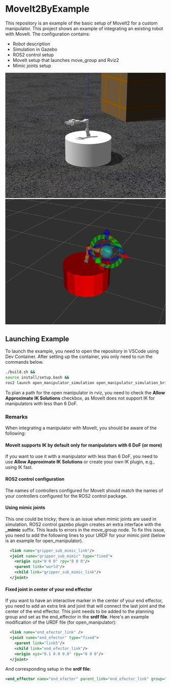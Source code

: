 # MoveIt2ByExample

This repository is an example of the basic setup of MoveIt2 for a custom manipulator. This project shows an example of integrating an existing robot with MoveIt. The configuration contains:
* Robot description
* Simulation in Gazebo
* ROS2 control setup
* MoveIt setup that launches move_group and Rviz2
* Mimic joints setup


![open manipulator gazebo](/img/open_manipulator_gazebo.png " ") ![open manipulator gazebo](/img/open_manipulator_rviz.png " ")

## Launching Example

To launch the example, you need to open the repository in VSCode using Dev Container. After setting up the container, you only need to run the commands below.

```bash
./build.sh &&
source install/setup.bash &&
ros2 launch open_manipulator_simulation open_manipulator_simulation_bringup.launch.py
```

To plan a path for the open manipulator in rviz, you need to check the **Allow Approximate IK Solutions** checkbox, as MoveIt does not support IK for manipulators with less than 6 DoF.

### Remarks
When integrating a manipulator with MoveIt, you should be aware of the following:

#### MoveIt supports IK by default only for manipulators with 6 DoF (or more)
If you want to use it with a manipulator with less than 6 DoF, you need to use **Allow Approximate IK Solutions** or create your own IK plugin, e.g., using IK fast.

#### ROS2 control configuration
The names of controllers configured for MoveIt should match the names of your controllers configured for the ROS2 control package.

#### Using mimic joints
This one could be tricky; there is an issue when mimic joints are used in simulation. ROS2 control gazebo plugin creates an extra interface with the **_mimic** suffix. This leads to errors in the move_group node. To fix this issue, you need to add the following lines to your URDF for your mimic joint (below is an example for open_manipulator).

```xml
  <link name="gripper_sub_mimic_link"/>
  <joint name="gripper_sub_mimic" type="fixed">
    <origin xyz="0 0 0" rpy="0 0 0"/>
    <parent link="world"/>
    <child link="gripper_sub_mimic_link"/>
  </joint>
```

#### Fixed joint in center of your end effector
If you want to have an interactive marker in the center of your end effector, you need to add an extra link and joint that will connect the last joint and the center of the end effector. This joint needs to be added to the planning group and set as the end_effector in the **srdf file**. Here's an example modification of the URDF file (for open_manipulator):
```xml
  <link name="end_efector_link" />
  <joint name="end_efector" type="fixed">
    <parent link="link5"/>
    <child link="end_efector_link"/>
    <origin xyz="0.1 0.0 0.0" rpy="0 0 0"/>
  </joint>
```
And corresponding setup in the **srdf file**:
```xml
<end_effector name="end_efector" parent_link="end_efector_link" group="open_manipulator" parent_group="open_manipulator"/>

```
